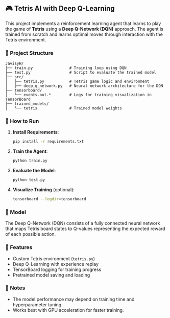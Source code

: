 ## 🎮 Tetris AI with Deep Q-Learning

This project implements a reinforcement learning agent that learns to play the game of **Tetris** using a **Deep Q-Network (DQN)** approach. The agent is trained from scratch and learns optimal moves through interaction with the Tetris environment.

### 📁 Project Structure

```
JavisyH/
├── train.py                # Training loop using DQN
├── test.py                 # Script to evaluate the trained model
├── src/
│   ├── tetris.py           # Tetris game logic and environment
│   ├── deep_q_network.py   # Neural network architecture for the DQN
├── tensorboard/
│   └── events.out.*        # Logs for training visualization in TensorBoard
├── trained_models/
│   └── tetris              # Trained model weights
```

### 🚀 How to Run

1. **Install Requirements**:

   ```bash
   pip install -r requirements.txt
   ```

2. **Train the Agent**:

   ```bash
   python train.py
   ```

3. **Evaluate the Model**:

   ```bash
   python test.py
   ```

4. **Visualize Training** (optional):

   ```bash
   tensorboard --logdir=tensorboard
   ```

### 🧠 Model

The Deep Q-Network (DQN) consists of a fully connected neural network that maps Tetris board states to Q-values representing the expected reward of each possible action.

### 🎯 Features

* Custom Tetris environment (`tetris.py`)
* Deep Q-Learning with experience replay
* TensorBoard logging for training progress
* Pretrained model saving and loading

### 📌 Notes

* The model performance may depend on training time and hyperparameter tuning.
* Works best with GPU acceleration for faster training.


